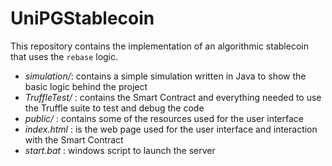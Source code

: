 # UniPGStablecoin

This repository contains the implementation of an algorithmic stablecoin that uses the `rebase` logic.

- _simulation/_: contains a simple simulation written in Java to show the basic logic behind the project
- _TruffleTest/_ : contains the Smart Contract and everything needed to use the Truffle suite to test and debug the code
- _public/_ : contains some of the resources used for the user interface
- _index.html_ : is the web page used for the user interface and interaction with the Smart Contract
- _start.bat_ : windows script to launch the server